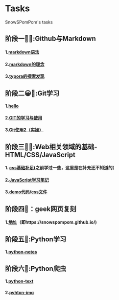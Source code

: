 # Tasks
SnowSPomPom's tasks
## **阶段一**🥰🚩:Github与Markdown
#### **1.[markdown语法](https://github.com/SnowSPomPom/Tasks/blob/main/Markdown%E8%AF%AD%E6%B3%95.md)**
#### **2.[markdown的理念](https://github.com/SnowSPomPom/Tasks/blob/main/Markdown%E7%9A%84%E7%90%86%E5%BF%B5.md)**
#### **3.[typora的探索发现](https://github.com/SnowSPomPom/Tasks/blob/main/typora%E7%9A%84%E6%8E%A2%E7%B4%A2%E5%8F%91%E7%8E%B0.md)**
## **阶段二**😀🚩:Git学习
#### **1.[hello](https://github.com/SnowSPomPom/Tasks/blob/main/hello.md)**
#### **2.[GIT的学习与使用](https://github.com/SnowSPomPom/Tasks/blob/main/GIT%E7%9A%84%E5%AD%A6%E4%B9%A0%E4%B8%8E%E4%BD%BF%E7%94%A8.md)**
#### **3.[Git使用2（实操）](https://github.com/SnowSPomPom/Tasks/blob/main/Git%E7%9A%84%E4%BD%BF%E7%94%A82%EF%BC%88%E5%AE%9E%E6%93%8D%EF%BC%89.md)**
## **阶段三**🥰🚩:Web相关领域的基础-HTML/CSS/JavaScript
#### **1. [css基础补足](https://github.com/SnowSPomPom/Tasks/blob/main/css%E5%9F%BA%E7%A1%80%E8%A1%A5%E8%B6%B3%E8%AE%A1%E5%88%92%EF%BC%88%E5%8F%AA%E8%A1%A5%E6%AC%A0%E7%BC%BA%E5%86%85%E5%AE%B9%EF%BC%89.md)**(之前学过一些，这里是在补充还不知道的）
#### **2.[JavaScript学习笔记](https://github.com/SnowSPomPom/Tasks/blob/main/JavaScript%E5%9F%BA%E7%A1%80%E5%AD%A6%E4%B9%A0.md)**
#### **3.[demo代码](https://github.com/SnowSPomPom/Tasks/blob/main/index.html)/[css文件](https://github.com/SnowSPomPom/Tasks/blob/main/2.css)**
## **阶段四**:book:：geek网页复刻
#### **1.[地址](https://snowspompom.github.io/)**（即https://snowspompom.github.io/)
## **阶段五**:book::Python学习
#### **1.[python-notes](https://github.com/SnowSPomPom/Tasks/blob/main/python_note.md)**
## **阶段六**:book::Python爬虫
#### **1.[python-text](https://github.com/SnowSPomPom/Tasks/blob/main/geek-snowsp_txt.py)**
#### 2.[pyhton-img](https://github.com/SnowSPomPom/Tasks/blob/main/geek-snowsp_img.py)
